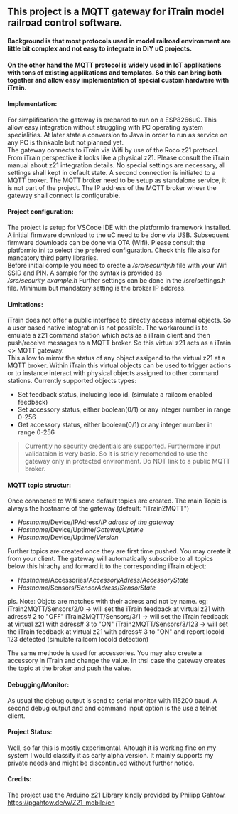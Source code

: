 ## This project is a MQTT gateway for iTrain model railroad control software. 
#### Background is that most protocols used in model railroad environment are little bit complex and not easy to integrate in DiY uC projects. 
#### On the other hand the MQTT protocol is widely used in IoT applikations with tons of existing applikations and templates. So this can bring both together and allow easy implementation of special custom hardware with iTrain.

#### Implementation:
 For simplification the gateway is prepared to run on a ESP8266uC. This allow easy integration without struggling with PC operating system specialities. At later state a conversion to Java in order to run as service on any PC is thinkable but not planned yet.  
 The gateway connects to iTrain via Wifi by use of the Roco z21 protocol. From iTrain perspective it looks like a physical z21. Please consult the iTrain manual about z21 integration details. No special settings are necessary, all settings shall kept in default state. A second connection is initiated to a MQTT broker. 
 The MQTT broker need to be setup as standalone service, it is not part of the project. The IP address of the MQTT broker wheer the gateway shall connect is configurable. 

#### Project configuration:
The project is setup for VSCode IDE with the platformio framework installed. 
A initial firmware download to the uC need to be done via USB. Subsequent firmware downloads can be done via OTA (Wifi). Please consult the platformio.ini to select the prefered configuration.  Check this file also for mandatory third party libraries.  
Before initial compile you need to create a */src/security.h* file with your Wifi SSID and PIN. A sample for the syntax is provided as */src/security_example.h*
Further settings can be done in the /src/settings.h file. Minimum but mandatory setting is the broker IP address.

#### Limitations:
 iTrain does not offer a public interface to directly access internal objects. So a user based native integration is not possible. The workaround is to emulate a z21 command station which acts as a iTrain client and then push/receive messages to a MQTT broker. So this virtual z21 acts as a iTrain <> MQTT gateway.  
 This allow to mirror the status of any object assigend to the virtual z21 at a MQTT broker. Within iTrain this virtual objects can be used to trigger actions or to instance interact with physical objects assigned to other command stations.
Currently supported objects types:
- Set feedback status, including loco id. (simulate a railcom enabled feedback)
- Set accessory status, either boolean(0/1) or any integer number in range 0-256
- Get accessory status, either boolean(0/1) or any integer number in range 0-256

>Currently no security credentials are supported. Furthermore input validataion is very basic.
So it is stricly recomended to use the gateway only in protected environment. Do NOT link to a public 
MQTT broker. 

#### MQTT topic structur:
 Once connected to Wifi some default topics are created. The main Topic is always the hostname of the gateway (default: "iTrain2MQTT")  
 - *Hostname*/Device/IPAdress/*IP adress of the gateway*
 - *Hostname*/Device/Uptime/*GatewayUptime*
 - *Hostname*/Device/Uptime/*Version*
 
 Further topics are created once they are first time pushed. You may create it from your client. The gateway will automatically subscribe to all topics below this hirachy and forward it to the corresponding iTrain object:
 - *Hostname*/Accessories/*AccessoryAdress*/*AccessoryState*
 - *Hostname*/Sensors/*SensorAdress*/*SensorState*

pls. Note: Objcts are matches with their adress and not by name. eg:
iTrain2MQTT/Sensors/2/0    -> will set the iTrain feedback at virtual z21 with adress# 2 to "OFF"
iTrain2MQTT/Sensors/3/1    -> will set the iTrain feedback at virtual z21 with adress# 3 to "ON"
iTrain2MQTT/Sensors/3/123  -> will set the iTrain feedback at virtual z21 with adress# 3 to "ON" and report locoId 123 detected (simulate railcom locoId detection)

The same methode is used for accessories.
You may also create a accessory in iTrain and change the value. In thsi case the gateway creates the topic at the broker and push the value.

#### Debugging/Monitor:
As usual the debug output is send to serial monitor with 115200 baud.
A second debug output and and command input option is the use a telnet client.

#### Project Status:
Well, so far this is mostly experimental. Altough it is working fine on my system I would classify it as early alpha version. It mainly supports my private needs and might be discontinued without further notice. 

#### Credits: 
The project use the Arduino z21 Library kindly provided by Philipp Gahtow. https://pgahtow.de/w/Z21_mobile/en
